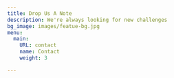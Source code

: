 ```yaml
---
title: Drop Us A Note
description: We're always looking for new challenges
bg_image: images/featue-bg.jpg
menu:
  main:
    URL: contact
    name: Contact
    weight: 3

---
```

